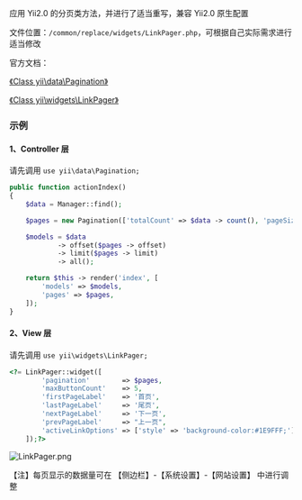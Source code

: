 
应用 Yii2.0 的分页类方法，并进行了适当重写，兼容 Yii2.0 原生配置

文件位置：`/common/replace/widgets/LinkPager.php`，可根据自己实际需求进行适当修改

官方文档：

[《Class yii\data\Pagination》](https://www.yiichina.com/doc/api/2.0/yii-data-pagination)

[《Class yii\widgets\LinkPager》](https://www.yiichina.com/doc/api/2.0/yii-widgets-linkpager)

### 示例

#### 1、Controller 层

请先调用 `use yii\data\Pagination;`

```php
public function actionIndex()
{
    $data = Manager::find();

    $pages = new Pagination(['totalCount' => $data -> count(), 'pageSize' => $this -> _pageSize]);

    $models = $data
            -> offset($pages -> offset)
            -> limit($pages -> limit)
            -> all();

    return $this -> render('index', [
        'models' => $models,
        'pages' => $pages,
    ]);
}
```

#### 2、View 层

请先调用 `use yii\widgets\LinkPager;`

```php
<?= LinkPager::widget([
        'pagination'        => $pages,
        'maxButtonCount'    => 5,
        'firstPageLabel'    => '首页',
        'lastPageLabel'     => '尾页',
        'nextPageLabel'     => '下一页',
        'prevPageLabel'     => "上一页",
        'activeLinkOptions' => ['style' => 'background-color:#1E9FFF;'],
    ]);?>
```

![LinkPager.png](https://image.oceanickang.com/typecho/2018/11/25/483371367285525/LinkPager.png)

【注】每页显示的数据量可在 【侧边栏】-【系统设置】-【网站设置】 中进行调整

